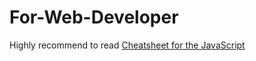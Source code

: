 # For-Web-Developer
Highly recommend to read
[Cheatsheet for the JavaScript ](https://github.com/mbeaudru/modern-js-cheatsheet)
